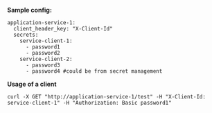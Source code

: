 
**Sample config:**

    application-service-1:
      client_header_key: "X-Client-Id"
      secrets:
        service-client-1:
          - password1
          - password2
        service-client-2:
          - password3
          - password4 #could be from secret management


**Usage of a client**

    curl -X GET "http://application-service-1/test" -H "X-Client-Id: service-client-1" -H "Authorization: Basic password1"
